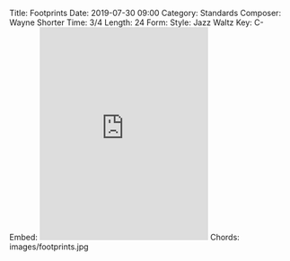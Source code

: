 Title: Footprints
Date: 2019-07-30 09:00
Category: Standards
Composer: Wayne Shorter
Time: 3/4
Length: 24
Form:
Style: Jazz Waltz
Key: C-
Embed: <iframe src="https://open.spotify.com/embed/playlist/3G22JommivMxmYBytUT0tv" width="300" height="380" frameborder="0" allowtransparency="true" allow="encrypted-media"></iframe>
Chords: images/footprints.jpg
